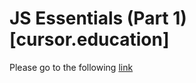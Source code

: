 # JS Essentials (Part 1)[cursor.education]

Please go to the following [link](https://helengladun.github.io/JS-Essentials/) 
